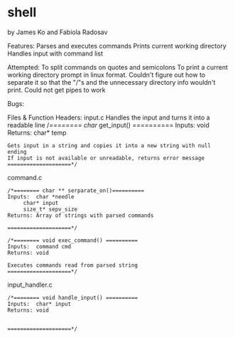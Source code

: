 # shell

by James Ko and Fabiola Radosav

Features:
	Parses and executes commands
	Prints current working directory
	Handles input with command list

Attempted:
	To split commands on quotes and semicolons
	To print a current working directory prompt in linux format. Couldn't figure out how to separate it so that the "/"s and the unnecessary directory info wouldn't print.
	Could not get pipes to work

Bugs:
			
	
Files & Function Headers:
input.c
	Handles the input and turns it into a readable line
	/*======== char* get_input() ==========
	Inputs:  void
	Returns: char* temp 

	Gets input in a string and copies it into a new string with null ending
	If input is not available or unreadable, returns error message
	====================*/

command.c
	
	/*======== char ** serparate_on()==========
	Inputs:  char *needle
		 char* input
		 size_t* sepv_size
	Returns: Array of strings with parsed commands 

	====================*/

	/*======== void exec_command() ==========
	Inputs:  command cmd
	Returns: void

	Executes commands read from parsed string
	====================*/

input_handler.c
	
	/*======== void handle_input() ==========
	Inputs:  char* input
	Returns: void 

	
	====================*/	
